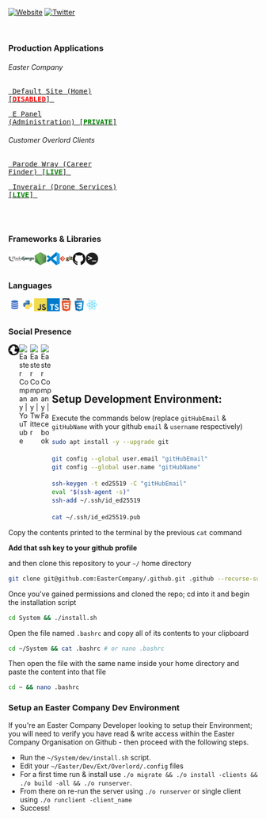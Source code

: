 
[![Website](https://img.shields.io/badge/Easter%20Company-website-orange)](https://www.easter.company)
[![Twitter](https://img.shields.io/twitter/follow/eastercompany?label=Easter%20Company&style=social)](https://twitter.com/eastercompany)

<br/>

### Production Applications

###### Easter Company
<a href="https://www.easter.company"><pre> Default Site                 (Home)              [<b style="color: red !important;">DISABLED</b>] </pre></a>
<a href="https://eastercompany.eu.pythonanywhere.com">
                                     <pre> E Panel            (Administration)              [<b style="color: green !important;">PRIVATE</b>] </pre></a>
                                     
###### Customer Overlord Clients
<a href="https://www.pardoewray.com"><pre> Parode Wray        (Career Finder)               [<b style="color: green !important;">LIVE</b>] </pre></a>
<a href="https://www.inverair.co.uk"><pre> Inverair           (Drone Services)              [<b style="color: green !important;">LIVE</b>] </pre></a>

<br/>
<br/>

### Frameworks & Libraries

<img align="left" alt="Flask" width="26px" src="https://raw.githubusercontent.com/github/explore/80688e429a7d4ef2fca1e82350fe8e3517d3494d/topics/flask/flask.png" />
<img align="left" alt="Django" width="26px" src="https://raw.githubusercontent.com/github/explore/80688e429a7d4ef2fca1e82350fe8e3517d3494d/topics/django/django.png" />
<img align="left" alt="Node.js" width="26px" src="https://raw.githubusercontent.com/github/explore/80688e429a7d4ef2fca1e82350fe8e3517d3494d/topics/nodejs/nodejs.png" />
<img align="left" alt="Visual Studio Code" width="26px" src="https://raw.githubusercontent.com/github/explore/80688e429a7d4ef2fca1e82350fe8e3517d3494d/topics/visual-studio-code/visual-studio-code.png" />
<img align="left" alt="Git" width="26px" src="https://raw.githubusercontent.com/github/explore/78df643247d429f6cc873026c0622819ad797942/topics/git/git.png" />
<img align="left" alt="GitHub" width="26px" src="https://raw.githubusercontent.com/github/explore/78df643247d429f6cc873026c0622819ad797942/topics/github/github.png" />
<img align="left" alt="Terminal" width="26px" src="https://raw.githubusercontent.com/github/explore/80688e429a7d4ef2fca1e82350fe8e3517d3494d/topics/terminal/terminal.png" />

<br/>
<br/>

### Languages

<img align="left" alt="SQL" width="26px" src="https://raw.githubusercontent.com/github/explore/80688e429a7d4ef2fca1e82350fe8e3517d3494d/topics/sql/sql.png" />
<img align="left" alt="Python" width="26px" src="https://raw.githubusercontent.com/github/explore/80688e429a7d4ef2fca1e82350fe8e3517d3494d/topics/python/python.png" />
<img align="left" alt="JavaScript" width="26px" src="https://raw.githubusercontent.com/github/explore/80688e429a7d4ef2fca1e82350fe8e3517d3494d/topics/javascript/javascript.png" />
<img align="left" alt="TypeScript" width="26px" src="https://raw.githubusercontent.com/github/explore/80688e429a7d4ef2fca1e82350fe8e3517d3494d/topics/typescript/typescript.png" />
<img align="left" alt="HTML5" width="26px" src="https://raw.githubusercontent.com/github/explore/80688e429a7d4ef2fca1e82350fe8e3517d3494d/topics/html/html.png" />
<img align="left" alt="CSS3" width="26px" src="https://raw.githubusercontent.com/github/explore/80688e429a7d4ef2fca1e82350fe8e3517d3494d/topics/css/css.png" />
<img align="left" alt="React" width="26px" src="https://raw.githubusercontent.com/github/explore/80688e429a7d4ef2fca1e82350fe8e3517d3494d/topics/react/react.png" />

<br/>
<br/>

### Social Presence

[<img align="left" alt="easter.company" width="22px" src="https://raw.githubusercontent.com/iconic/open-iconic/master/svg/globe.svg" />][website]
[<img align="left" alt="Easter Company | YouTube" width="22px" src="https://cdn.jsdelivr.net/npm/simple-icons@v3/icons/youtube.svg" />][youtube]
[<img align="left" alt="Easter Company | Twitter" width="22px" src="https://cdn.jsdelivr.net/npm/simple-icons@v3/icons/twitter.svg" />][twitter]
[<img align="left" alt="Easter Company | Facebook" width="22px" src="https://image.freepik.com/free-icon/facebook-logo_318-53644.jpg" />][facebook]

[website]: https://www.easter.company/
[twitter]: https://twitter.com/eastercompany
[facebook]: https://facebook.com/eastercompany
[youtube]: https://www.youtube.com/channel/UC6JMuccPLOKRL9cI95ZtJQQ


<br/>
<br/>
<br/>
<br/>


## Setup Development Environment:

Execute the commands below (replace `gitHubEmail` & `gitHubName` with your github `email` & `username` respectively)

```bash
sudo apt install -y --upgrade git

git config --global user.email "gitHubEmail"
git config --global user.name "gitHubName"

ssh-keygen -t ed25519 -C "gitHubEmail"
eval "$(ssh-agent -s)"
ssh-add ~/.ssh/id_ed25519

cat ~/.ssh/id_ed25519.pub
```
Copy the contents printed to the terminal by the previous `cat` command

**Add that ssh key to your github profile** 

and then clone this repository to your `~/` home directory

```bash
git clone git@github.com:EasterCompany/.github.git .github --recurse-submodules
```

Once you've gained permissions and cloned the repo; cd into it and begin the installation script

```bash
cd System && ./install.sh
```

Open the file named `.bashrc` and copy all of its contents to your clipboard

```bash
cd ~/System && cat .bashrc # or nano .bashrc
```

Then open the file with the same name inside your home directory and paste the content into
that file

```bash
cd ~ && nano .bashrc
```

### Setup an Easter Company Dev Environment

If you're an Easter Company Developer looking to setup their Environment; you will need to verify you have
read & write access within the Easter Company Organisation on Github - then proceed with the following steps.

- Run the `~/System/dev/install.sh` script.
- Edit your `~/Easter/Dev/Ext/Overlord/.config` files
- For a first time run & install use `./o migrate && ./o install -clients && ./o build -all && ./o runserver`.
- From there on re-run the server using `./o runserver` or single client using `./o runclient -client_name`
- Success!
